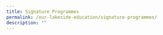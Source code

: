 ```yaml
---
title: Signature Programmes
permalink: /our-lakeside-education/signature-programmes/
description: ""
---
```

